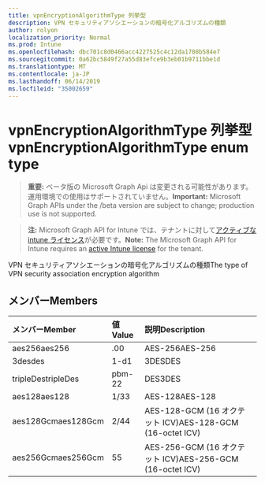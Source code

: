 ```yaml
---
title: vpnEncryptionAlgorithmType 列挙型
description: VPN セキュリティアソシエーションの暗号化アルゴリズムの種類
author: rolyon
localization_priority: Normal
ms.prod: Intune
ms.openlocfilehash: dbc701c8d0466acc4227525c4c12da1708b584e7
ms.sourcegitcommit: 0a62bc5849f27a55d83efce9b3eb01b9711bbe1d
ms.translationtype: MT
ms.contentlocale: ja-JP
ms.lasthandoff: 06/14/2019
ms.locfileid: "35002659"
---
```

# <a name="vpnencryptionalgorithmtype-enum-type"></a><span data-ttu-id="0bf90-103">vpnEncryptionAlgorithmType 列挙型</span><span class="sxs-lookup"><span data-stu-id="0bf90-103">vpnEncryptionAlgorithmType enum type</span></span>

> <span data-ttu-id="0bf90-104">**重要:** ベータ版の Microsoft Graph Api は変更される可能性があります。運用環境での使用はサポートされていません。</span><span class="sxs-lookup"><span data-stu-id="0bf90-104">**Important:** Microsoft Graph APIs under the /beta version are subject to change; production use is not supported.</span></span>

> <span data-ttu-id="0bf90-105">**注:** Microsoft Graph API for Intune では、テナントに対して[アクティブな intune ライセンス](https://go.microsoft.com/fwlink/?linkid=839381)が必要です。</span><span class="sxs-lookup"><span data-stu-id="0bf90-105">**Note:** The Microsoft Graph API for Intune requires an [active Intune license](https://go.microsoft.com/fwlink/?linkid=839381) for the tenant.</span></span>

<span data-ttu-id="0bf90-106">VPN セキュリティアソシエーションの暗号化アルゴリズムの種類</span><span class="sxs-lookup"><span data-stu-id="0bf90-106">The type of VPN security association encryption algorithm</span></span>

## <a name="members"></a><span data-ttu-id="0bf90-107">メンバー</span><span class="sxs-lookup"><span data-stu-id="0bf90-107">Members</span></span>
|<span data-ttu-id="0bf90-108">メンバー</span><span class="sxs-lookup"><span data-stu-id="0bf90-108">Member</span></span>|<span data-ttu-id="0bf90-109">値</span><span class="sxs-lookup"><span data-stu-id="0bf90-109">Value</span></span>|<span data-ttu-id="0bf90-110">説明</span><span class="sxs-lookup"><span data-stu-id="0bf90-110">Description</span></span>|
|:---|:---|:---|
|<span data-ttu-id="0bf90-111">aes256</span><span class="sxs-lookup"><span data-stu-id="0bf90-111">aes256</span></span>|<span data-ttu-id="0bf90-112">.0</span><span class="sxs-lookup"><span data-stu-id="0bf90-112">0</span></span>|<span data-ttu-id="0bf90-113">AES-256</span><span class="sxs-lookup"><span data-stu-id="0bf90-113">AES-256</span></span>|
|<span data-ttu-id="0bf90-114">3des</span><span class="sxs-lookup"><span data-stu-id="0bf90-114">des</span></span>|<span data-ttu-id="0bf90-115">1-d</span><span class="sxs-lookup"><span data-stu-id="0bf90-115">1</span></span>|<span data-ttu-id="0bf90-116">3DES</span><span class="sxs-lookup"><span data-stu-id="0bf90-116">DES</span></span>|
|<span data-ttu-id="0bf90-117">tripleDes</span><span class="sxs-lookup"><span data-stu-id="0bf90-117">tripleDes</span></span>|<span data-ttu-id="0bf90-118">pbm-2</span><span class="sxs-lookup"><span data-stu-id="0bf90-118">2</span></span>|<span data-ttu-id="0bf90-119">DES</span><span class="sxs-lookup"><span data-stu-id="0bf90-119">3DES</span></span>|
|<span data-ttu-id="0bf90-120">aes128</span><span class="sxs-lookup"><span data-stu-id="0bf90-120">aes128</span></span>|<span data-ttu-id="0bf90-121">1/3</span><span class="sxs-lookup"><span data-stu-id="0bf90-121">3</span></span>|<span data-ttu-id="0bf90-122">AES-128</span><span class="sxs-lookup"><span data-stu-id="0bf90-122">AES-128</span></span>|
|<span data-ttu-id="0bf90-123">aes128Gcm</span><span class="sxs-lookup"><span data-stu-id="0bf90-123">aes128Gcm</span></span>|<span data-ttu-id="0bf90-124">2/4</span><span class="sxs-lookup"><span data-stu-id="0bf90-124">4</span></span>|<span data-ttu-id="0bf90-125">AES-128-GCM (16 オクテット ICV)</span><span class="sxs-lookup"><span data-stu-id="0bf90-125">AES-128-GCM (16-octet ICV)</span></span>|
|<span data-ttu-id="0bf90-126">aes256Gcm</span><span class="sxs-lookup"><span data-stu-id="0bf90-126">aes256Gcm</span></span>|<span data-ttu-id="0bf90-127">5</span><span class="sxs-lookup"><span data-stu-id="0bf90-127">5</span></span>|<span data-ttu-id="0bf90-128">AES-256-GCM (16 オクテット ICV)</span><span class="sxs-lookup"><span data-stu-id="0bf90-128">AES-256-GCM (16-octet ICV)</span></span>|





